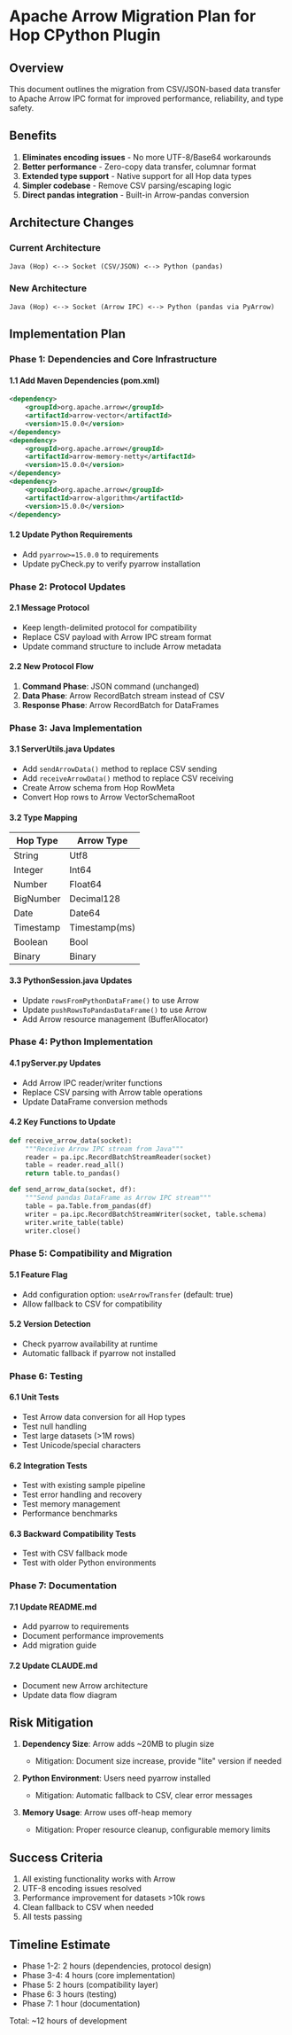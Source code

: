 # Apache Arrow Migration Plan for Hop CPython Plugin

## Overview
This document outlines the migration from CSV/JSON-based data transfer to Apache Arrow IPC format for improved performance, reliability, and type safety.

## Benefits
1. **Eliminates encoding issues** - No more UTF-8/Base64 workarounds
2. **Better performance** - Zero-copy data transfer, columnar format
3. **Extended type support** - Native support for all Hop data types
4. **Simpler codebase** - Remove CSV parsing/escaping logic
5. **Direct pandas integration** - Built-in Arrow-pandas conversion

## Architecture Changes

### Current Architecture
```
Java (Hop) <--> Socket (CSV/JSON) <--> Python (pandas)
```

### New Architecture
```
Java (Hop) <--> Socket (Arrow IPC) <--> Python (pandas via PyArrow)
```

## Implementation Plan

### Phase 1: Dependencies and Core Infrastructure

#### 1.1 Add Maven Dependencies (pom.xml)
```xml
<dependency>
    <groupId>org.apache.arrow</groupId>
    <artifactId>arrow-vector</artifactId>
    <version>15.0.0</version>
</dependency>
<dependency>
    <groupId>org.apache.arrow</groupId>
    <artifactId>arrow-memory-netty</artifactId>
    <version>15.0.0</version>
</dependency>
<dependency>
    <groupId>org.apache.arrow</groupId>
    <artifactId>arrow-algorithm</artifactId>
    <version>15.0.0</version>
</dependency>
```

#### 1.2 Update Python Requirements
- Add `pyarrow>=15.0.0` to requirements
- Update pyCheck.py to verify pyarrow installation

### Phase 2: Protocol Updates

#### 2.1 Message Protocol
- Keep length-delimited protocol for compatibility
- Replace CSV payload with Arrow IPC stream format
- Update command structure to include Arrow metadata

#### 2.2 New Protocol Flow
1. **Command Phase**: JSON command (unchanged)
2. **Data Phase**: Arrow RecordBatch stream instead of CSV
3. **Response Phase**: Arrow RecordBatch for DataFrames

### Phase 3: Java Implementation

#### 3.1 ServerUtils.java Updates
- Add `sendArrowData()` method to replace CSV sending
- Add `receiveArrowData()` method to replace CSV receiving
- Create Arrow schema from Hop RowMeta
- Convert Hop rows to Arrow VectorSchemaRoot

#### 3.2 Type Mapping
| Hop Type | Arrow Type |
|----------|------------|
| String | Utf8 |
| Integer | Int64 |
| Number | Float64 |
| BigNumber | Decimal128 |
| Date | Date64 |
| Timestamp | Timestamp(ms) |
| Boolean | Bool |
| Binary | Binary |

#### 3.3 PythonSession.java Updates
- Update `rowsFromPythonDataFrame()` to use Arrow
- Update `pushRowsToPandasDataFrame()` to use Arrow
- Add Arrow resource management (BufferAllocator)

### Phase 4: Python Implementation

#### 4.1 pyServer.py Updates
- Add Arrow IPC reader/writer functions
- Replace CSV parsing with Arrow table operations
- Update DataFrame conversion methods

#### 4.2 Key Functions to Update
```python
def receive_arrow_data(socket):
    """Receive Arrow IPC stream from Java"""
    reader = pa.ipc.RecordBatchStreamReader(socket)
    table = reader.read_all()
    return table.to_pandas()

def send_arrow_data(socket, df):
    """Send pandas DataFrame as Arrow IPC stream"""
    table = pa.Table.from_pandas(df)
    writer = pa.ipc.RecordBatchStreamWriter(socket, table.schema)
    writer.write_table(table)
    writer.close()
```

### Phase 5: Compatibility and Migration

#### 5.1 Feature Flag
- Add configuration option: `useArrowTransfer` (default: true)
- Allow fallback to CSV for compatibility

#### 5.2 Version Detection
- Check pyarrow availability at runtime
- Automatic fallback if pyarrow not installed

### Phase 6: Testing

#### 6.1 Unit Tests
- Test Arrow data conversion for all Hop types
- Test null handling
- Test large datasets (>1M rows)
- Test Unicode/special characters

#### 6.2 Integration Tests
- Test with existing sample pipeline
- Test error handling and recovery
- Test memory management
- Performance benchmarks

#### 6.3 Backward Compatibility Tests
- Test with CSV fallback mode
- Test with older Python environments

### Phase 7: Documentation

#### 7.1 Update README.md
- Add pyarrow to requirements
- Document performance improvements
- Add migration guide

#### 7.2 Update CLAUDE.md
- Document new Arrow architecture
- Update data flow diagram

## Risk Mitigation

1. **Dependency Size**: Arrow adds ~20MB to plugin size
   - Mitigation: Document size increase, provide "lite" version if needed

2. **Python Environment**: Users need pyarrow installed
   - Mitigation: Automatic fallback to CSV, clear error messages

3. **Memory Usage**: Arrow uses off-heap memory
   - Mitigation: Proper resource cleanup, configurable memory limits

## Success Criteria

1. All existing functionality works with Arrow
2. UTF-8 encoding issues resolved
3. Performance improvement for datasets >10k rows
4. Clean fallback to CSV when needed
5. All tests passing

## Timeline Estimate

- Phase 1-2: 2 hours (dependencies, protocol design)
- Phase 3-4: 4 hours (core implementation)
- Phase 5: 2 hours (compatibility layer)
- Phase 6: 3 hours (testing)
- Phase 7: 1 hour (documentation)

Total: ~12 hours of development